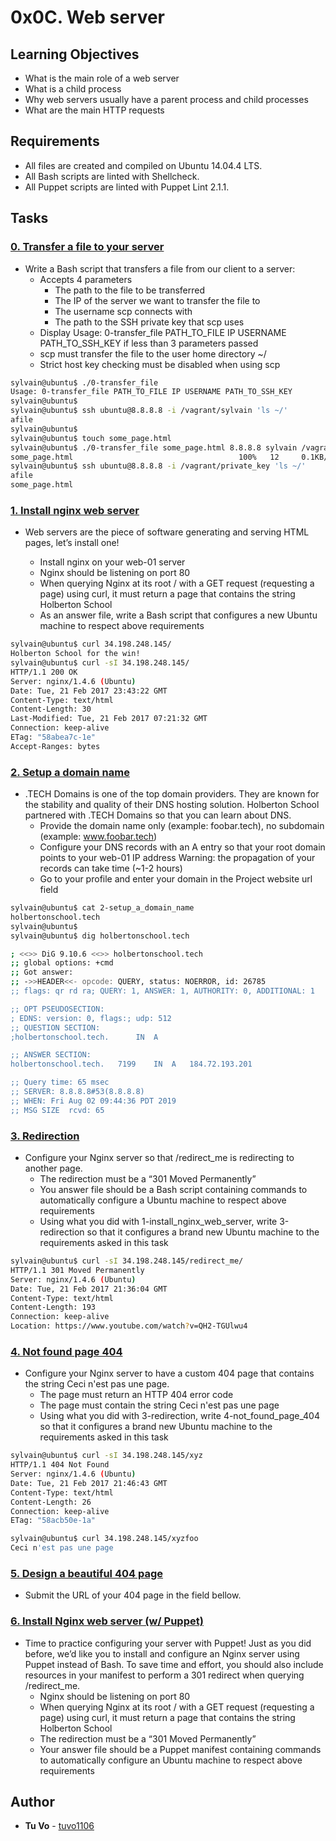 # 0x0C. Web server

## Learning Objectives

* What is the main role of a web server
* What is a child process
* Why web servers usually have a parent process and child processes
* What are the main HTTP requests

## Requirements

* All files are created and compiled on Ubuntu 14.04.4 LTS.
* All Bash scripts are linted with Shellcheck.
* All Puppet scripts are linted with Puppet Lint 2.1.1.

## Tasks

### [0. Transfer a file to your server](./0-transfer_file)
* Write a Bash script that transfers a file from our client to a server:
  * Accepts 4 parameters
    * The path to the file to be transferred
    * The IP of the server we want to transfer the file to
    * The username scp connects with
    * The path to the SSH private key that scp uses
  * Display Usage: 0-transfer_file PATH_TO_FILE IP USERNAME PATH_TO_SSH_KEY if less than 3 parameters passed
  * scp must transfer the file to the user home directory ~/
  * Strict host key checking must be disabled when using scp

```sh
sylvain@ubuntu$ ./0-transfer_file
Usage: 0-transfer_file PATH_TO_FILE IP USERNAME PATH_TO_SSH_KEY
sylvain@ubuntu$
sylvain@ubuntu$ ssh ubuntu@8.8.8.8 -i /vagrant/sylvain 'ls ~/'
afile
sylvain@ubuntu$ 
sylvain@ubuntu$ touch some_page.html
sylvain@ubuntu$ ./0-transfer_file some_page.html 8.8.8.8 sylvain /vagrant/private_key
some_page.html                                     100%   12     0.1KB/s   00:00
sylvain@ubuntu$ ssh ubuntu@8.8.8.8 -i /vagrant/private_key 'ls ~/'
afile
some_page.html
```

### [1. Install nginx web server](./1-install_nginx_web_server)
* Web servers are the piece of software generating and serving HTML pages, let’s install one!

  * Install nginx on your web-01 server
  * Nginx should be listening on port 80
  * When querying Nginx at its root / with a GET request (requesting a page) using curl, it must return a page that contains the string Holberton School
  * As an answer file, write a Bash script that configures a new Ubuntu machine to respect above requirements

```sh
sylvain@ubuntu$ curl 34.198.248.145/
Holberton School for the win!
sylvain@ubuntu$ curl -sI 34.198.248.145/
HTTP/1.1 200 OK
Server: nginx/1.4.6 (Ubuntu)
Date: Tue, 21 Feb 2017 23:43:22 GMT
Content-Type: text/html
Content-Length: 30
Last-Modified: Tue, 21 Feb 2017 07:21:32 GMT
Connection: keep-alive
ETag: "58abea7c-1e"
Accept-Ranges: bytes
```

### [2. Setup a domain name](./2-setup_a_domain_name)
* .TECH Domains is one of the top domain providers. They are known for the stability and quality of their DNS hosting solution. Holberton School partnered with .TECH Domains so that you can learn about DNS.
  * Provide the domain name only (example: foobar.tech), no subdomain (example: www.foobar.tech)
  * Configure your DNS records with an A entry so that your root domain points to your web-01 IP address Warning: the propagation of your records can take time (~1-2 hours)
  * Go to your profile and enter your domain in the Project website url field

```sh
sylvain@ubuntu$ cat 2-setup_a_domain_name
holbertonschool.tech
sylvain@ubuntu$
sylvain@ubuntu$ dig holbertonschool.tech

; <<>> DiG 9.10.6 <<>> holbertonschool.tech
;; global options: +cmd
;; Got answer:
;; ->>HEADER<<- opcode: QUERY, status: NOERROR, id: 26785
;; flags: qr rd ra; QUERY: 1, ANSWER: 1, AUTHORITY: 0, ADDITIONAL: 1

;; OPT PSEUDOSECTION:
; EDNS: version: 0, flags:; udp: 512
;; QUESTION SECTION:
;holbertonschool.tech.      IN  A

;; ANSWER SECTION:
holbertonschool.tech.   7199    IN  A   184.72.193.201

;; Query time: 65 msec
;; SERVER: 8.8.8.8#53(8.8.8.8)
;; WHEN: Fri Aug 02 09:44:36 PDT 2019
;; MSG SIZE  rcvd: 65
```

### [3. Redirection](./3-redirection)
* Configure your Nginx server so that /redirect_me is redirecting to another page.
  * The redirection must be a “301 Moved Permanently”
  * You answer file should be a Bash script containing commands to automatically configure a Ubuntu machine to respect above requirements
  * Using what you did with 1-install_nginx_web_server, write 3-redirection so that it configures a brand new Ubuntu machine to the requirements asked in this task

```sh
sylvain@ubuntu$ curl -sI 34.198.248.145/redirect_me/
HTTP/1.1 301 Moved Permanently
Server: nginx/1.4.6 (Ubuntu)
Date: Tue, 21 Feb 2017 21:36:04 GMT
Content-Type: text/html
Content-Length: 193
Connection: keep-alive
Location: https://www.youtube.com/watch?v=QH2-TGUlwu4
```

### [4. Not found page 404](./4-not_found_page_404)
* Configure your Nginx server to have a custom 404 page that contains the string Ceci n'est pas une page.
  * The page must return an HTTP 404 error code
  * The page must contain the string Ceci n'est pas une page
  * Using what you did with 3-redirection, write 4-not_found_page_404 so that it configures a brand new Ubuntu machine to the requirements asked in this task
  
```sh
sylvain@ubuntu$ curl -sI 34.198.248.145/xyz
HTTP/1.1 404 Not Found
Server: nginx/1.4.6 (Ubuntu)
Date: Tue, 21 Feb 2017 21:46:43 GMT
Content-Type: text/html
Content-Length: 26
Connection: keep-alive
ETag: "58acb50e-1a"

sylvain@ubuntu$ curl 34.198.248.145/xyzfoo
Ceci n'est pas une page
```

### [5. Design a beautiful 404 page](./5-design_a_beautiful_404_page)
* Submit the URL of your 404 page in the field bellow.

### [6. Install Nginx web server (w/ Puppet)](./7-puppet_install_nginx_web_server.pp)
* Time to practice configuring your server with Puppet! Just as you did before, we’d like you to install and configure an Nginx server using Puppet instead of Bash. To save time and effort, you should also include resources in your manifest to perform a 301 redirect when querying /redirect_me.
  * Nginx should be listening on port 80
  * When querying Nginx at its root / with a GET request (requesting a page) using curl, it must return a page that contains the string Holberton School
  * The redirection must be a “301 Moved Permanently”
  * Your answer file should be a Puppet manifest containing commands to automatically configure an Ubuntu machine to respect above requirements

## Author
* **Tu Vo** - [tuvo1106](https://github.com/tuvo1106)

